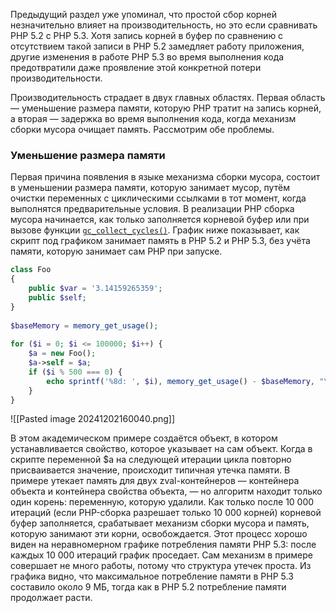 Предыдущий раздел уже упоминал, что простой сбор корней незначительно влияет на производительность, но это если сравнивать PHP 5.2 с PHP 5.3. Хотя запись корней в буфер по сравнению с отсутствием такой записи в PHP 5.2 замедляет работу приложения, другие изменения в работе PHP 5.3 во время выполнения кода предотвратили даже проявление этой конкретной потери производительности.

Производительность страдает в двух главных областях. Первая область — уменьшение размера памяти, которую PHP тратит на запись корней, а вторая — задержка во время выполнения кода, когда механизм сборки мусора очищает память. Рассмотрим обе проблемы.

### Уменьшение размера памяти

Первая причина появления в языке механизма сборки мусора, состоит в уменьшении размера памяти, которую занимает мусор, путём очистки переменных с циклическими ссылками в тот момент, когда выполнятся предварительные условия. В реализации PHP сборка мусора начинается, как только заполняется корневой буфер или при вызове функции [`gc_collect_cycles()`](https://www.php.net/manual/ru/function.gc-collect-cycles.php). График ниже показывает, как скрипт под графиком занимает память в PHP 5.2 и PHP 5.3, без учёта памяти, которую занимает сам PHP при запуске.

```php
class Foo  
{  
	public $var = '3.14159265359';  
	public $self;  
}  
  
$baseMemory = memory_get_usage();  
  
for ($i = 0; $i <= 100000; $i++) {  
	$a = new Foo();  
	$a->self = $a;  
	if ($i % 500 === 0) {  
		echo sprintf('%8d: ', $i), memory_get_usage() - $baseMemory, "\n";  
	}  
}
```

![[Pasted image 20241202160040.png]]

В этом академическом примере создаётся объект, в котором устанавливается свойство, которое указывает на сам объект. Когда в скрипте переменной $a на следующей итерации цикла повторно присваивается значение, происходит типичная утечка памяти. В примере утекает память для двух zval-контейнеров — контейнера объекта и контейнера свойства объекта, — но алгоритм находит только один корень: переменную, которую удалили. Как только после 10 000 итераций (если PHP-сборка разрешает только 10 000 корней) корневой буфер заполняется, срабатывает механизм сборки мусора и память, которую занимают эти корни, освобождается. Этот процесс хорошо виден на неравномерном графике потребления памяти PHP 5.3: после каждых 10 000 итераций график проседает. Сам механизм в примере совершает не много работы, потому что структура утечек проста. Из графика видно, что максимальное потребление памяти в PHP 5.3 составило около 9 МБ, тогда как в PHP 5.2 потребление памяти продолжает расти.
